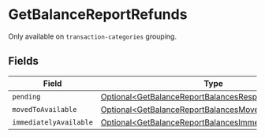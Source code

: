 # GetBalanceReportRefunds

Only available on `transaction-categories` grouping.


## Fields

| Field                                                                                                                              | Type                                                                                                                               | Required                                                                                                                           | Description                                                                                                                        |
| ---------------------------------------------------------------------------------------------------------------------------------- | ---------------------------------------------------------------------------------------------------------------------------------- | ---------------------------------------------------------------------------------------------------------------------------------- | ---------------------------------------------------------------------------------------------------------------------------------- |
| `pending`                                                                                                                          | [Optional\<GetBalanceReportBalancesResponse200Pending>](../../models/operations/GetBalanceReportBalancesResponse200Pending.md)     | :heavy_minus_sign:                                                                                                                 | N/A                                                                                                                                |
| `movedToAvailable`                                                                                                                 | [Optional\<GetBalanceReportBalancesMovedToAvailable>](../../models/operations/GetBalanceReportBalancesMovedToAvailable.md)         | :heavy_minus_sign:                                                                                                                 | N/A                                                                                                                                |
| `immediatelyAvailable`                                                                                                             | [Optional\<GetBalanceReportBalancesImmediatelyAvailable>](../../models/operations/GetBalanceReportBalancesImmediatelyAvailable.md) | :heavy_minus_sign:                                                                                                                 | N/A                                                                                                                                |